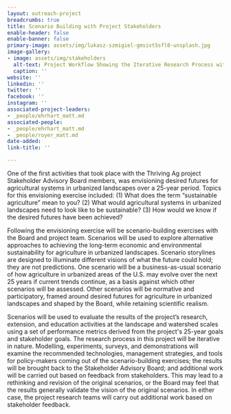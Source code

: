 ```yaml
---
layout: outreach-project
breadcrumbs: true
title: Scenario Building with Project Stakeholders
enable-header: false
enable-banner: false
primary-image: assets/img/lukasz-szmigiel-gmsivt5sfl0-unsplash.jpg
image-gallery:
- image: assets/img/stakeholders
  alt-text: Project Workflow Showing the Iterative Research Process with Stakeholders
  caption: ''
website: ''
linkedin: ''
twitter: ''
facebook: ''
instagram: ''
associated-project-leaders:
- _people/ehrhart_matt.md
associated-people:
- _people/ehrhart_matt.md
- _people/royer_matt.md
date-added: 
link-title: ''

---
```

One of the first activities that took place with the Thriving Ag project Stakeholder Advisory Board members, was envisioning desired futures for agricultural systems in urbanized landscapes over a 25-year period. Topics for this envisioning exercise included: (1) What does the term “sustainable agriculture” mean to you? (2) What would agricultural systems in urbanized landscapes need to look like to be sustainable? (3) How would we know if the desired futures have been achieved?

Following the envisioning exercise will be scenario-building exercises with the Board and project team. Scenarios will be used to explore alternative approaches to achieving the long-term economic and environmental sustainability for agriculture in urbanized landscapes. Scenario storylines are designed to illuminate different visions of what the future could hold; they are not predictions. One scenario will be a business-as-usual scenario of how agriculture in urbanized areas of the U.S. may evolve over the next 25 years if current trends continue, as a basis against which other scenarios will be assessed. Other scenarios will be normative and participatory, framed around desired futures for agriculture in urbanized landscapes and shaped by the Board, while retaining scientific realism.

Scenarios will be used to evaluate the results of the project’s research, extension, and education activities at the landscape and watershed scales using a set of performance metrics derived from the project's 25-year goals and stakeholder goals. The research process in this project will be iterative in nature. Modelling, experiments, surveys, and demonstrations will examine the recommended technologies, management strategies, and tools for policy-makers coming out of the scenario-building exercises; the results will be brought back to the Stakeholder Advisory Board; and additional work will be carried out based on feedback from stakeholders. This may lead to a rethinking and revision of the original scenarios, or the Board may feel that the results generally validate the vision of the original scenarios. In either case, the project research teams will carry out additional work based on stakeholder feedback.